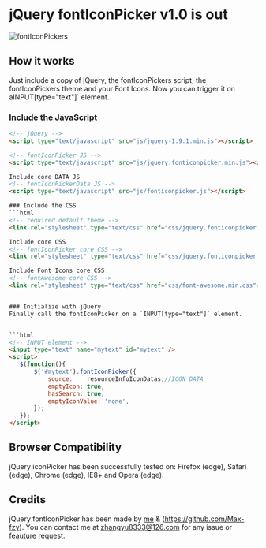 jQuery fontIconPicker v1.0 is out
==============

![fontIconPickers](/demo/image.jpg)

## How it works
 Just include a copy of jQuery, the fontIconPickers script, the fontIconPickers theme and your Font Icons. Now you can trigger it on aINPUT[type="text"]` element.

### Include the JavaScript
 ```html
 <!-- jQuery -->
<script type="text/javascript" src="js/jquery-1.9.1.min.js"></script>

 <!-- fontIconPicker JS -->
<script type="text/javascript" src="js/jquery.fonticonpicker.min.js"></script>

Include core DATA JS
<!-- fontIconPickerData JS -->
<script type="text/javascript" src="js/fonticonpicker.js"></script>

### Include the CSS
```html
<!-- required default theme -->
<link rel="stylesheet" type="text/css" href="css/jquery.fonticonpicker.grey.min.css" />

Include core CSS 
<!-- fontIconPicker core CSS -->
<link rel="stylesheet" type="text/css" href="css/jquery.fonticonpicker.min.css" />

Include Font Icons core CSS
<!-- fontAwesome core CSS -->
<link rel="stylesheet" type="text/css" href="css/font-awesome.min.css">


### Initialize with jQuery
Finally call the fontIconPicker on a `INPUT[type="text"]` element.


```html
<!-- INPUT element -->
<input type="text" name="mytext" id="mytext" />
<script>
    $(function(){
        $('#mytext').fontIconPicker({
            source:    resourceInfoIconDatas,//ICON DATA
            emptyIcon: true,
            hasSearch: true,
            emptyIconValue: 'none',
        });
    });
</script>
```

## Browser Compatibility

jQuery iconPicker has been successfully tested on: Firefox (edge), Safari (edge), Chrome (edge), IE8+ and Opera (edge).

## Credits

jQuery fontIconPicker has been made by [me](http://www.fzycoco.com) & (https://github.com/Max-fzy). You can contact me at zhangyu8333@126.com for any issue or feauture request.
